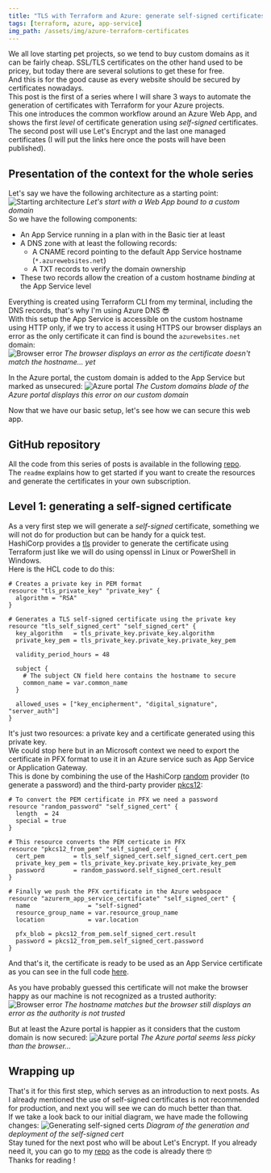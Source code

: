 ```yaml
---
title: "TLS with Terraform and Azure: generate self-signed certificates"
tags: [terraform, azure, app-service]
img_path: /assets/img/azure-terraform-certificates
---
```


We all love starting pet projects, so we tend to buy custom domains as it can be fairly cheap. SSL/TLS certificates on the other hand used to be pricey, but today there are several solutions to get these for free.  
And this is for the good cause as every website should be secured by certificates nowadays.  
This post is the first of a series where I will share 3 ways to automate the generation of certificates with Terraform for your Azure projects.  
This one introduces the common workflow around an Azure Web App, and shows the first *level* of certificate generation using *self-signed* certificates.  
The second post will use Let's Encrypt and the last one managed certificates (I will put the links here once the posts will have been published).  


## Presentation of the context for the whole series

Let's say we have the following architecture as a starting point:  
![Starting architecture](01-http.png) _Let's start with a Web App bound to a custom domain_  
So we have the following components:
- An App Service running in a plan with in the Basic tier at least
- A DNS zone with at least the following records:
  - A CNAME record pointing to the default App Service hostname (`*.azurewebsites.net`)
  - A TXT records to verify the domain ownership
- These two records allow the creation of a custom hostname *binding* at the App Service level

Everything is created using Terraform CLI from my terminal, including the DNS records, that's why I'm using Azure DNS 😎  
With this setup the App Service is accessible on the custom hostname using HTTP only, if we try to access it using HTTPS our browser displays an error as the only certificate it can find is bound the `azurewebsites.net` domain:  
![Browser error](/01-http-browser.png) _The browser displays an error as the certificate doesn't match the hostname... yet_  

In the Azure portal, the custom domain is added to the App Service but marked as unsecured:
![Azure portal](/01-http-portal.png) _The Custom domains blade of the Azure portal displays this error on our custom domain_

Now that we have our basic setup, let's see how we can secure this web app.


## GitHub repository

All the code from this series of posts is available in the following [repo](https://github.com/xaviermignot/terraform-certificates).  
The `readme` explains how to get started if you want to create the resources and generate the certificates in your own subscription.


## Level 1: generating a self-signed certificate

As a very first step we will generate a *self-signed* certificate, something we will not do for production but can be handy for a quick test.  
HashiCorp provides a [tls](https://registry.terraform.io/providers/hashicorp/tls/latest) provider to generate the certificate using Terraform just like we will do using openssl in Linux or PowerShell in Windows.  
Here is the HCL code to do this:
```hcl
# Creates a private key in PEM format
resource "tls_private_key" "private_key" {
  algorithm = "RSA"
}

# Generates a TLS self-signed certificate using the private key
resource "tls_self_signed_cert" "self_signed_cert" {
  key_algorithm   = tls_private_key.private_key.algorithm
  private_key_pem = tls_private_key.private_key.private_key_pem

  validity_period_hours = 48

  subject {
    # The subject CN field here contains the hostname to secure
    common_name = var.common_name
  }

  allowed_uses = ["key_encipherment", "digital_signature", "server_auth"]
}
```
It's just two resources: a private key and a certificate generated using this private key.  
We could stop here but in an Microsoft context we need to export the certificate in PFX format to use it in an Azure service such as App Service or Application Gateway.  
This is done by combining the use of the HashiCorp [random](https://registry.terraform.io/providers/hashicorp/random/latest) provider (to generate a password) and the third-party provider [pkcs12](https://registry.terraform.io/providers/chilicat/pkcs12/latest):
```hcl
# To convert the PEM certificate in PFX we need a password
resource "random_password" "self_signed_cert" {
  length  = 24
  special = true
}

# This resource converts the PEM certicate in PFX
resource "pkcs12_from_pem" "self_signed_cert" {
  cert_pem        = tls_self_signed_cert.self_signed_cert.cert_pem
  private_key_pem = tls_private_key.private_key.private_key_pem
  password        = random_password.self_signed_cert.result
}

# Finally we push the PFX certificate in the Azure webspace
resource "azurerm_app_service_certificate" "self_signed_cert" {
  name                = "self-signed"
  resource_group_name = var.resource_group_name
  location            = var.location

  pfx_blob = pkcs12_from_pem.self_signed_cert.result
  password = pkcs12_from_pem.self_signed_cert.password
}
```
And that's it, the certificate is ready to be used as an App Service certificate as you can see in the full code [here](https://github.com/xaviermignot/terraform-certificates/blob/main/01_self_signed/main.tf). 

As you have probably guessed this certificate will not make the browser happy as our machine is not recognized as a trusted authority:  
![Browser error](/02-self-signed-browser.png) _The hostname matches but the browser still displays an error as the authority is not trusted_

But at least the Azure portal is happier as it considers that the custom domain is now secured:
![Azure portal](/02-self-signed-portal.png) _The Azure portal seems less picky than the browser..._


## Wrapping up

That's it for this first step, which serves as an introduction to next posts. As I already mentioned the use of self-signed certificates is not recommended for production, and next you will see we can do much better than that.  
If we take a look back to our initial diagram, we have made the following changes:
![Generating self-signed certs](02-self-signed.png) _Diagram of the generation and deployment of the self-signed cert_  
Stay tuned for the next post who will be about Let's Encrypt. If you already need it, you can go to my [repo](https://github.com/xaviermignot/terraform-certificates) as the code is already there 🤓  
Thanks for reading !
